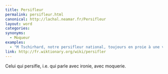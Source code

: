 ```yaml
---
title: Persifleur
permalink: persifleur.html
canonical: http://lachal.neamar.fr/Persifleur
layout: word
categories:
synonyms:
  - Moqueur
examples:
  - "M Tschirhard, notre persifleur national, toujours en proie à une verve désopilante."
link: http://fr.wiktionary.org/wiki/persifler
---
```


Celui qui persifle, i.e. qui parle avec ironie, avec moquerie.

